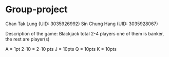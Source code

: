 # Group-project

Chan Tak Lung (UID: 3035926992)
Sin Chung Hang (UID: 3035928067)

Description of the game: Blackjack
total 2-4 players one of them is banker, the rest are player(s)

A = 1pt 2-10 = 2-10 pts J = 10pts Q = 10pts K = 10pts


